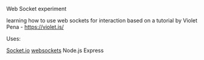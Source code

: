 Web Socket experiment 

learning how to use web sockets for interaction based on a tutorial by Violet Pena - https://violet.is/


Uses: 

[Socket.io](https://socket.io/get-started/chat)
[websockets](https://github.com/websockets/ws)
Node.js
Express
